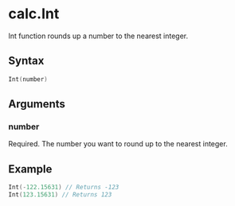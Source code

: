 # calc.Int

Int function rounds up a number to the nearest integer.

## Syntax

```go
Int(number)
```

## Arguments

### number

Required. The number you want to round up to the nearest integer.

## Example

```Go
Int(-122.15631) // Returns -123
Int(123.15631) // Returns 123

```
